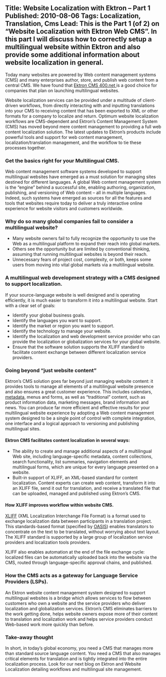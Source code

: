 Title: Website Localization with Ektron – Part 1
Published: 2010-08-06
Tags: Localization, Translation, Cms
Lead: This is the Part 1 (of 2) on “Website Localization with Ektron Web CMS”. In this part I will discuss how to correctly setup a multilingual website within Ektron and also provide some additional information about website localization in general.
---
Today many websites are powered by Web content management systems (CMS) and many enterprises author, store, and publish web content from a central CMS. We have found that [Ektron CMS 400.net ](http://www.ektron.com/) is a good choice for companies that plan on launching multilingual websites.

Website localization services can be provided under a multitude of client-driven workflows, from directly interacting with and inputting translations into your CMS to receiving content that has been exported to XML or other formats for a company to localize and return. Optimum website localization workflows are CMS-dependent and Ektron&#8217;s Content Management System (CMS) has moved beyond mere content management to providing a full web content localization solution. The latest updates to Ektron&#8217;s products include powerful tools and support for web content management, localization/translation management, and the workflow to tie these processes together.

### Get the basics right for your Multilingual CMS.

Web content management software systems developed to support multilingual websites have emerged as a must solution for managing sites destined for different languages. A global Web content management system is the &#8220;engine&#8221; behind a successful site, enabling authoring, organization, publishing, and versioning of Web content &#8211; all in multiple languages. Indeed, such systems have emerged as sources for all the features and tools that websites require today to deliver a truly interactive online experience for website visitors and customers worldwide.

### Why do so many global companies fail to consider a multilingual website?

* Many website owners fail to fully recognize the opportunity to use the Web as a multilingual platform to expand their reach into global markets.
* Others see the opportunity but are limited by conventional thinking, assuming that running multilingual websites is beyond their reach.
* Unnecessary fears of project cost, complexity, or both, keeps some users from moving into vital global markets via a multilingual website.

### A multilingual web development strategy with a CMS designed to support localization.

If your source-language website is well designed and is operating efficiently, it is much easier to transform it into a multilingual website. Start with a clear set of goals:

* Identify your global business goals.
* Identify the languages you want to support.
* Identify the market or region you want to support.
* Identify the technology to manage your website.
* Identify the localization and web development service provider who can provide the localization or globalization services for your global website.
* Ensure that the software solution supports the XLIFF standard to facilitate content exchange between different localization service providers.

### Going beyond &#8220;just website content&#8221;

Ektron&#8217;s CMS solution goes far beyond just managing website content: it provides tools to manage all elements of a multilingual website presence and also ensures a great customer experience. This includes calendars, [metadata](http://en.wikipedia.org/wiki/Metadata#Metadata_on_the_Internet), menus and forms, as well as &#8220;traditional&#8221; content, such as product information data, marketing messages, brand information and news. You can produce far more efficient and effective results for your multilingual website experience by adopting a Web content management system designed to be a single point of control with complete integration, one interface and a logical approach to versioning and publishing multilingual sites.

#### Ektron CMS facilitates content localization in several ways:

* The ability to create and manage additional aspects of a multilingual Web site, including language-specific metadata, content collections, search functionality, list summaries, navigation elements and multilingual forms, which are unique for every language presented on a website.
* Built-in support of XLIFF, an XML-based standard for content localization. Content experts can create web content, transform it into an XLIFF file, send it out for translation, and receive a translated file that can be uploaded, managed and published using Ektron&#8217;s CMS.

#### How XLIFF improves workflow within website CMS.

[XLIFF](https://www.oasis-open.org/committees/tc_home.php?wg_abbrev=xliff) (XML Localization Interchange File Format) is a format used to exchange localization data between participants in a translation project. This standards-based format (specified by [OASIS](https://www.oasis-open.org/)) enables translators to concentrate on the text to be translated, without worrying about text layout. The XLIFF standard is supported by a large group of localization service providers and localization tools providers.

XLIFF also enables automation at the end of the file exchange cycle: localized files can be automatically uploaded back into the website via the CMS, routed through language-specific approval chains, and published.

### How the CMS acts as a gateway for Language Service Providers (LSPs).

An Ektron website content management system designed to support multilingual websites is a bridge which allows services to flow between customers who own a website and the service providers who deliver localization and globalization services. Ektron&#8217;s CMS eliminates barriers to the work getting done, helps website owners expose more of their content to translation and localization work and helps service providers conduct Web-based work more quickly than before.

### Take-away thought

In short, in today&#8217;s global economy, you need a CMS that manages more than standard source language content. You need a CMS that also manages critical elements for translation and is tightly integrated into the entire localization process. Look for our next blog on Ektron and Website Localization detailing workflows and multilingual site management.

